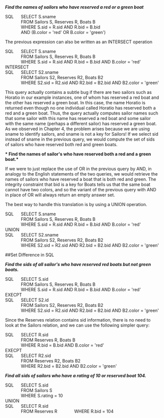 __*Find the names of sailors who have reserved a red or a green boat*__  

SQL&nbsp;&nbsp;&nbsp;&nbsp;&nbsp;&nbsp;SELECT S.sname  
&nbsp;&nbsp;&nbsp;&nbsp;&nbsp;&nbsp;&nbsp;&nbsp;&nbsp;&nbsp;&nbsp;&nbsp;&nbsp;FROM Sailors S, Reserves R, Boats B  
&nbsp;&nbsp;&nbsp;&nbsp;&nbsp;&nbsp;&nbsp;&nbsp;&nbsp;&nbsp;&nbsp;&nbsp;&nbsp;WHERE S.sid = R.sid AND R.bid = B.bid  
&nbsp;&nbsp;&nbsp;&nbsp;&nbsp;&nbsp;&nbsp;&nbsp;&nbsp;&nbsp;&nbsp;&nbsp;&nbsp;AND (B.color = 'red' OR B.color = 'green') 

The previous expression can also be written as an INTERSECT operation  

SQL&nbsp;&nbsp;&nbsp;&nbsp;&nbsp;&nbsp;SELECT S.sname  
&nbsp;&nbsp;&nbsp;&nbsp;&nbsp;&nbsp;&nbsp;&nbsp;&nbsp;&nbsp;&nbsp;&nbsp;&nbsp;FROM Sailors S, Reserves R, Boats B  
&nbsp;&nbsp;&nbsp;&nbsp;&nbsp;&nbsp;&nbsp;&nbsp;&nbsp;&nbsp;&nbsp;&nbsp;&nbsp;WHERE S.sid = R.sid AND R.bid = B.bid  AND B.color = 'red'  
INTERSECT  
SQL&nbsp;&nbsp;&nbsp;&nbsp;&nbsp;&nbsp;SELECT S2.sname  
&nbsp;&nbsp;&nbsp;&nbsp;&nbsp;&nbsp;&nbsp;&nbsp;&nbsp;&nbsp;&nbsp;&nbsp;&nbsp;FROM Sailors S2, Reserves R2, Boats B2  
&nbsp;&nbsp;&nbsp;&nbsp;&nbsp;&nbsp;&nbsp;&nbsp;&nbsp;&nbsp;&nbsp;&nbsp;&nbsp;WHERE S2.sid = R2.sid AND R2.bid = B2.bid  AND B2.color = 'green'  

This query actually contains a subtle bug if there are two sailors such as Horatio in our example instances, one of whom has reserved a red boat and the other has reserved a green boat.  In this case, the name Horatio is returned even though no one individual called Horatio has reserved both a red and a green boat. Thus, the query actually computes sailor names such that some sailor with this name has reserved a red boat and some sailor with the same name (perhaps a different sailor) has reserved a green boat.  
As we observed in Chapter 4, the problem arises because we are using sname to identify sailors, and sname is not a key for Sailors! If we select sid instead of sname in the previous query, we would compute the set of sids of sailors who have reserved both red and green boats.  

__* Find the names of sailor's who have reserved both a red and a green boat.*__  

If we were to just replace the use of OR in the previous query by AND, in analogy to the English statements of the two queries, we would retrieve the names of sailors who have reserved a boat that is both red and green. The integrity constraint that bid is a key for Boats tells us that the same boat cannot have two colors, and so the variant of the previous query with AND in place of OR will always return an empty answer set.  

The best way to handle this translation is by using a UNION operation.  

SQL&nbsp;&nbsp;&nbsp;&nbsp;&nbsp;&nbsp;SELECT S.sname  
&nbsp;&nbsp;&nbsp;&nbsp;&nbsp;&nbsp;&nbsp;&nbsp;&nbsp;&nbsp;&nbsp;&nbsp;&nbsp;FROM Sailors S, Reserves R, Boats B  
&nbsp;&nbsp;&nbsp;&nbsp;&nbsp;&nbsp;&nbsp;&nbsp;&nbsp;&nbsp;&nbsp;&nbsp;&nbsp;WHERE S.sid = R.sid AND R.bid = B.bid  AND B.color = 'red'   
UNION  
SQL&nbsp;&nbsp;&nbsp;&nbsp;&nbsp;&nbsp;SELECT S2.sname  
&nbsp;&nbsp;&nbsp;&nbsp;&nbsp;&nbsp;&nbsp;&nbsp;&nbsp;&nbsp;&nbsp;&nbsp;&nbsp;FROM Sailors S2, Reserves R2, Boats B2  
&nbsp;&nbsp;&nbsp;&nbsp;&nbsp;&nbsp;&nbsp;&nbsp;&nbsp;&nbsp;&nbsp;&nbsp;&nbsp;WHERE S2.sid = R2.sid AND R2.bid = B2.bid  AND B2.color = 'green'  

##Set Difference in SQL  

__*Find the sids of all sailor's who have reserved red boats but not green boats.*__  

SQL&nbsp;&nbsp;&nbsp;&nbsp;&nbsp;&nbsp;SELECT S.sid  
&nbsp;&nbsp;&nbsp;&nbsp;&nbsp;&nbsp;&nbsp;&nbsp;&nbsp;&nbsp;&nbsp;&nbsp;&nbsp;FROM Sailors S, Reserves R, Boats B  
&nbsp;&nbsp;&nbsp;&nbsp;&nbsp;&nbsp;&nbsp;&nbsp;&nbsp;&nbsp;&nbsp;&nbsp;&nbsp;WHERE S.sid = R.sid AND R.bid = B.bid  AND B.color = 'red'   
EXECPT   
SQL&nbsp;&nbsp;&nbsp;&nbsp;&nbsp;&nbsp;SELECT S2.id    
&nbsp;&nbsp;&nbsp;&nbsp;&nbsp;&nbsp;&nbsp;&nbsp;&nbsp;&nbsp;&nbsp;&nbsp;&nbsp;FROM Sailors S2, Reserves R2, Boats B2  
&nbsp;&nbsp;&nbsp;&nbsp;&nbsp;&nbsp;&nbsp;&nbsp;&nbsp;&nbsp;&nbsp;&nbsp;&nbsp;WHERE S2.sid = R2.sid AND R2.bid = B2.bid  AND B2.color = 'green'  

Since the Reserves relation contains sid information, there is no need to look at the Sailors relation, and we can use the following simpler query:  

SQL&nbsp;&nbsp;&nbsp;&nbsp;&nbsp;&nbsp;SELECT R.sid  
&nbsp;&nbsp;&nbsp;&nbsp;&nbsp;&nbsp;&nbsp;&nbsp;&nbsp;&nbsp;&nbsp;&nbsp;&nbsp;FROM Reserves R, Boats B  
&nbsp;&nbsp;&nbsp;&nbsp;&nbsp;&nbsp;&nbsp;&nbsp;&nbsp;&nbsp;&nbsp;&nbsp;&nbsp;WHERE R.bid = B.bid  AND B.color = 'red'  
EXECPT  
SQL&nbsp;&nbsp;&nbsp;&nbsp;&nbsp;&nbsp;SELECT R2.sid  
&nbsp;&nbsp;&nbsp;&nbsp;&nbsp;&nbsp;&nbsp;&nbsp;&nbsp;&nbsp;&nbsp;&nbsp;&nbsp;FROM Reserves R2, Boats B2  
&nbsp;&nbsp;&nbsp;&nbsp;&nbsp;&nbsp;&nbsp;&nbsp;&nbsp;&nbsp;&nbsp;&nbsp;&nbsp;WHERE R2.bid = B2.bid  AND B2.color = 'green'  

__*Find all sids of sailors who have a rating of 10 or reserved boat 104.*__  

SQL&nbsp;&nbsp;&nbsp;&nbsp;&nbsp;&nbsp;SELECT S.sid  
&nbsp;&nbsp;&nbsp;&nbsp;&nbsp;&nbsp;&nbsp;&nbsp;&nbsp;&nbsp;&nbsp;&nbsp;&nbsp;FROM Sailors S   
&nbsp;&nbsp;&nbsp;&nbsp;&nbsp;&nbsp;&nbsp;&nbsp;&nbsp;&nbsp;&nbsp;&nbsp;&nbsp;WHERE S.rating = 10  
UNION  
SQL&nbsp;&nbsp;&nbsp;&nbsp;&nbsp;&nbsp;SELECT R.sid  
&nbsp;&nbsp;&nbsp;&nbsp;&nbsp;&nbsp;&nbsp;&nbsp;&nbsp;&nbsp;&nbsp;&nbsp;&nbsp;FROM Reserves R &nbsp;&nbsp;&nbsp;&nbsp;&nbsp;&nbsp;&nbsp;&nbsp;&nbsp;&nbsp;&nbsp;&nbsp;&nbsp;WHERE R.bid = 104











